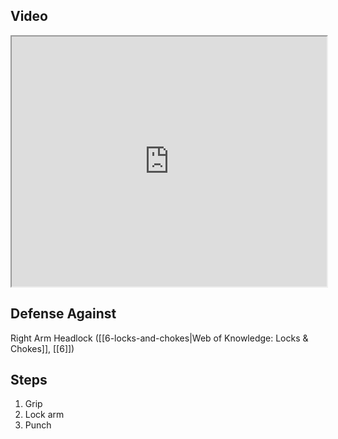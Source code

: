 ## Video

<iframe src="https://www.youtube.com/embed/IXZ6kr4VHQw?start=64&end=86" width="100%" height="400"></iframe>

## Defense Against

Right Arm Headlock ([[6-locks-and-chokes|Web of Knowledge: Locks & Chokes]], [[6]])
## Steps

1. Grip
2. Lock arm
3. Punch

